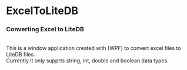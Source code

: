 # ExcelToLiteDB
<h3>Converting Excel to LiteDB</h3> <br />
This is a window application created with (WPF) to convert excel files to LiteDB files. <br />
Currently it only supprts string, int, double and boolean data types.
